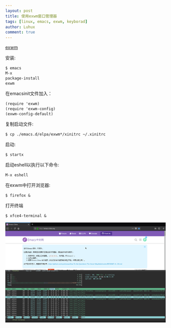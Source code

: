 ```yaml
---
layout: post
title: 使用exwm窗口管理器
tags: [linux, emacs, exwm, keyborad]
author: Luhux
comment: true
---
```


[exwm](https://github.com/ch11ng/exwm/wiki)

安装:

	$ emacs 
	M-x 
	package-install
	exwm
	
在emacsinit文件加入：

```
(require 'exwm)
(require 'exwm-config)
(exwm-config-default)
```

复制启动文件:

```
$ cp ./emacs.d/elpa/exwm*/xinitrc ~/.xinitrc
```

启动:

```
$ startx
```

启动eshell以执行以下命令:
```
M-x eshell
```
在exwm中打开浏览器:
```
$ firefox &
```
打开终端
```
$ xfce4-terminal &
```

![exwm](https://raw.githubusercontent.com/luhux/images/master/exwm.png)
